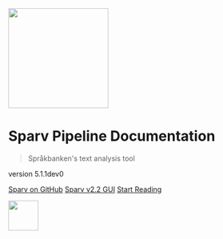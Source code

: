 <img class="top-logo" src="_media/sparv_detailed.png" height="200">

# Sparv Pipeline Documentation

> Språkbanken's text analysis tool

<p class="version"> version 5.1.1dev0 </p>

<p class="links">
    <a class="button" target="_blank" href="https://github.com/spraakbanken/sparv-pipeline">Sparv on GitHub</a>
    <a class="button" target="_blank" href="https://spraakbanken.gu.se/sparv/gui">Sparv v2.2 GUI</a>
    <a class="button" href="#/sparv-pipeline">Start Reading</a>
</p>

<div class="bottom-logo">
    <a target="_blank" href="https://spraakbanken.gu.se/"><img src="_media/sbx1r.svg" height="60"></a>
</div>
